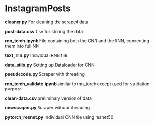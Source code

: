# InstagramPosts

<b>cleaner.py</b>			For cleaning the scraped data

<b>post-data.csv</b>			Csv for storing the data

<b>rnn_torch.ipynb</b>			File containing both the CNN and the RNN, connecting them into full NN

<b>text_rnn.py</b>         Individual RNN file

<b>data_utils.py</b>			  Setting up Dataloader for CNN

<b>pseudocode.py</b>			  Scraper with threading

<b>rnn_torch_validate.ipynb</b>	    similar to rnn_torch except used for validation purpose

<b>clean-data.csv</b>			        preliminary version of data

<b>newscraper.py</b>			        Scraper without threading

<b>pytorch_resnet.py</b>		       Individual CNN file using resnet50
